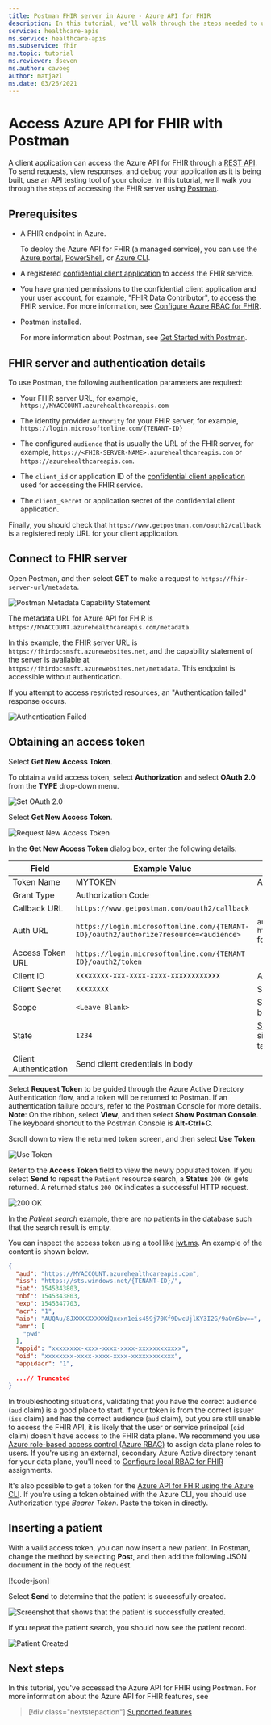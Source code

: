 ```yaml
---
title: Postman FHIR server in Azure - Azure API for FHIR
description: In this tutorial, we'll walk through the steps needed to use Postman to access an FHIR server. Postman is helpful for debugging applications that access APIs.
services: healthcare-apis
ms.service: healthcare-apis
ms.subservice: fhir
ms.topic: tutorial
ms.reviewer: dseven
ms.author: cavoeg
author: matjazl
ms.date: 03/26/2021
---
```


# Access Azure API for FHIR with Postman

A client application can access the Azure API for FHIR through a [REST API](https://www.hl7.org/fhir/http.html). To send requests, view responses, and debug your application as it is being built, use an API testing tool of your choice. In this tutorial, we'll walk you through the steps of accessing the FHIR server using [Postman](https://www.getpostman.com/). 

## Prerequisites

- A FHIR endpoint in Azure. 

  To deploy the Azure API for FHIR (a managed service), you can use the [Azure portal](fhir-paas-portal-quickstart.md), [PowerShell](fhir-paas-powershell-quickstart.md), or [Azure CLI](fhir-paas-cli-quickstart.md).

- A registered [confidential client application](register-confidential-azure-ad-client-app.md) to access the FHIR service.
- You have granted permissions to the confidential client application and your user account, for example, "FHIR Data Contributor", to access the FHIR service. For more information, see [Configure Azure RBAC for FHIR](./configure-azure-rbac.md).
- Postman installed. 
    
  For more information about Postman, see [Get Started with Postman](https://www.getpostman.com).

## FHIR server and authentication details

To use Postman, the following authentication parameters are required:

- Your FHIR server URL, for example, `https://MYACCOUNT.azurehealthcareapis.com`

- The identity provider `Authority` for your FHIR server, for example, `https://login.microsoftonline.com/{TENANT-ID}`

- The configured `audience` that is usually the URL of the FHIR server, for example, `https://<FHIR-SERVER-NAME>.azurehealthcareapis.com` or `https://azurehealthcareapis.com`.

- The `client_id` or application ID of the [confidential client application](register-confidential-azure-ad-client-app.md) used for accessing the FHIR service.

- The `client_secret` or application secret of the confidential client application.

Finally, you should check that `https://www.getpostman.com/oauth2/callback` is a registered reply URL for your client application.

## Connect to FHIR server

Open Postman, and then select **GET** to make a request to `https://fhir-server-url/metadata`.

![Postman Metadata Capability Statement](media/tutorial-postman/postman-metadata.png)

The metadata URL for Azure API for FHIR is `https://MYACCOUNT.azurehealthcareapis.com/metadata`. 

In this example, the FHIR server URL is `https://fhirdocsmsft.azurewebsites.net`, and the capability statement of the server is available at `https://fhirdocsmsft.azurewebsites.net/metadata`. This endpoint is accessible without authentication.

If you attempt to access restricted resources, an "Authentication failed" response occurs.

![Authentication Failed](media/tutorial-postman/postman-authentication-failed.png)

## Obtaining an access token
Select **Get New Access Token**.

To obtain a valid access token, select **Authorization** and select **OAuth 2.0** from the **TYPE** drop-down menu.

![Set OAuth 2.0](media/tutorial-postman/postman-select-oauth2.png)

Select **Get New Access Token**.

![Request New Access Token](media/tutorial-postman/postman-request-token.png)

In the **Get New Access Token** dialog box, enter the following details:

| Field                 | Example Value                                                                                                   | Comment                    |
|-----------------------|-----------------------------------------------------------------------------------------------------------------|----------------------------|
| Token Name            | MYTOKEN                                                                                                         | A name you choose          |
| Grant Type            | Authorization Code                                                                                              |                            |
| Callback URL          | `https://www.getpostman.com/oauth2/callback`                                                                    |                            |
| Auth URL              | `https://login.microsoftonline.com/{TENANT-ID}/oauth2/authorize?resource=<audience>` | `audience` is `https://MYACCOUNT.azurehealthcareapis.com` for Azure API for FHIR |
| Access Token URL      | `https://login.microsoftonline.com/{TENANT ID}/oauth2/token`                                                    |                            |
| Client ID             | `XXXXXXXX-XXX-XXXX-XXXX-XXXXXXXXXXXX`                                                                           | Application ID             |
| Client Secret         | `XXXXXXXX`                                                                                                      | Secret client key          |
| Scope | `<Leave Blank>` | Scope is not used; therefore, it can be left blank.  
| State                 | `1234`     | [State](https://learning.postman.com/docs/sending-requests/authorization/) is an opaque value to prevent cross-site request forgery. It is optional and can take an arbitrary value such as '1234'.                           |
| Client Authentication | Send client credentials in body                                                                                 |                 

Select **Request Token** to be guided through the Azure Active Directory Authentication flow, and a token will be returned to Postman. If an authentication failure occurs, refer to the Postman Console for more details. **Note**: On the ribbon, select **View**, and then select **Show Postman Console**. The keyboard shortcut to the Postman Console is **Alt-Ctrl+C**.

Scroll down to view the returned token screen, and then select **Use Token**.

![Use Token](media/tutorial-postman/postman-use-token.png)

Refer to the **Access Token** field to view the newly populated token. If you select **Send** to repeat the `Patient` resource search, a **Status** `200 OK` gets returned. A returned status `200 OK` indicates a successful HTTP request.

![200 OK](media/tutorial-postman/postman-200-OK.png)

In the *Patient search* example, there are no patients in the database such that the search result is empty.

You can inspect the access token using a tool like [jwt.ms](https://jwt.ms). An example of the content is shown below.

```json
{
  "aud": "https://MYACCOUNT.azurehealthcareapis.com",
  "iss": "https://sts.windows.net/{TENANT-ID}/",
  "iat": 1545343803,
  "nbf": 1545343803,
  "exp": 1545347703,
  "acr": "1",
  "aio": "AUQAu/8JXXXXXXXXXdQxcxn1eis459j70Kf9DwcUjlKY3I2G/9aOnSbw==",
  "amr": [
    "pwd"
  ],
  "appid": "xxxxxxxx-xxxx-xxxx-xxxx-xxxxxxxxxxxx",
  "oid": "xxxxxxxx-xxxx-xxxx-xxxx-xxxxxxxxxxxx",
  "appidacr": "1",

  ...// Truncated
}
```

In troubleshooting situations, validating that you have the correct audience (`aud` claim) is a good place to start. If your token is from the correct issuer (`iss` claim) and has the correct audience (`aud` claim), but you are still unable to access the FHIR API, it is likely that the user or service principal (`oid` claim) doesn't have access to the FHIR data plane. We recommend you use [Azure role-based access control (Azure RBAC)](configure-azure-rbac.md) to assign data plane roles to users. If you're using an external, secondary Azure Active directory tenant for your data plane, you'll need to [Configure local RBAC for FHIR](configure-local-rbac.md) assignments.

It's also possible to get a token for the [Azure API for FHIR using the Azure CLI](get-healthcare-apis-access-token-cli.md). If you're using a token obtained with the Azure CLI, you should use Authorization type *Bearer Token*. Paste the token in directly.

## Inserting a patient

With a valid access token, you can now insert a new patient. In Postman, change the method by selecting **Post**, and then add the following JSON document in the body of the request.

[!code-json[](../samples/sample-patient.json)]

Select **Send** to determine that the patient is successfully created.

![Screenshot that shows that the patient is successfully created.](media/tutorial-postman/postman-patient-created.png)

If you repeat the patient search, you should now see the patient record.

![Patient Created](media/tutorial-postman/postman-patient-found.png)

## Next steps

In this tutorial, you've accessed the Azure API for FHIR using Postman. For more information about the Azure API for FHIR features, see
 
>[!div class="nextstepaction"]
>[Supported features](fhir-features-supported.md)
